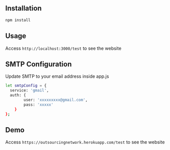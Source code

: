 ## Installation

```bash
npm install
```

## Usage
Access `http://localhost:3000/test` to see the website

## SMTP Configuration
Update SMTP to your email address inside app.js


```bash
let smtpConfig = {
  service: 'gmail',
  auth: {
        user: 'xxxxxxxxx@gmail.com',
        pass: 'xxxxx'
    }
};
```

## Demo
Access `https://outsourcingnetwork.herokuapp.com/test` to see the website
